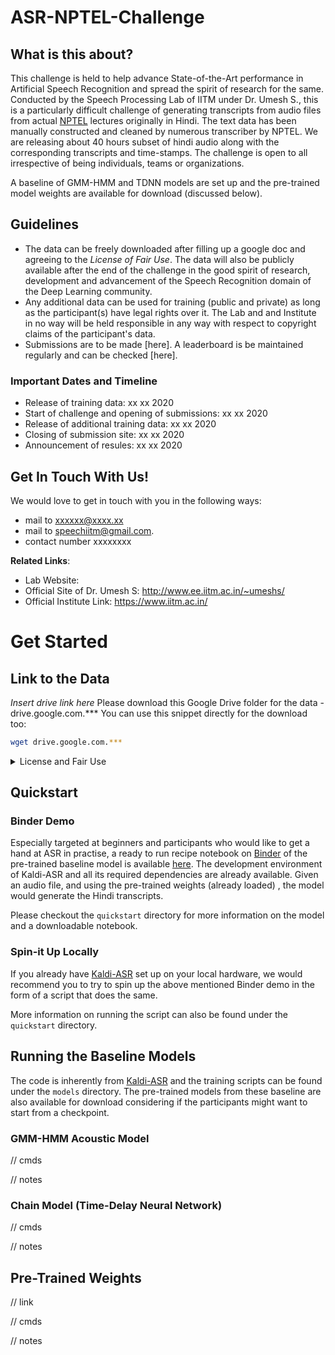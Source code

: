 # ASR-NPTEL-Challenge
## What is this about?
This challenge is held to help advance State-of-the-Art performance in Artificial Speech Recognition and spread the spirit 
of research for the same. Conducted by the Speech Processing Lab of IITM under Dr. Umesh S., this is a particularly 
difficult challenge of generating transcripts from audio files from actual [NPTEL](https://nptel.ac.in/) lectures 
originally in Hindi. 
The text data has been manually constructed and cleaned by numerous transcriber by NPTEL. We are releasing about 40 
hours subset of hindi audio along with the corresponding transcripts and time-stamps. The challenge is open to all 
irrespective of being individuals, teams or organizations. 

A baseline of GMM-HMM and TDNN models are set up and the pre-trained model weights are available for download (discussed
below).


## Guidelines
- The data can be freely downloaded after filling up a google doc and agreeing to the *License of Fair Use*. The data 
will also be publicly available after the end of the challenge in the good spirit of research, development and 
advancement of the Speech Recognition domain of the Deep Learning community.
- Any additional data can be used for training (public and private) as long as the participant(s) have legal rights over 
it. The Lab and and Institute in no way will be held responsible in any way with respect to copyright claims of the 
participant's data.
- Submissions are to be made [here]. A leaderboard is be maintained regularly and can be checked [here].

### Important Dates and Timeline
- Release of training data: xx xx 2020
- Start of challenge and opening of submissions: xx xx 2020
- Release of additional training data: xx xx 2020
- Closing of submission site: xx xx 2020
- Announcement of resules: xx xx 2020

## Get In Touch With Us!
We would love to get in touch with you in the following ways:
- mail to xxxxxx@xxxx.xx
- mail to speechiitm@gmail.com. 
- contact number xxxxxxxx

**Related Links**:
- Lab Website: 
- Official Site of Dr. Umesh S: http://www.ee.iitm.ac.in/~umeshs/
- Official Institute Link: https://www.iitm.ac.in/

# Get Started
## Link to the Data
*Insert drive link here*
Please download this Google Drive folder for the data - drive.google.com.***
You can use this snippet directly for the download too:
```bash
wget drive.google.com.***
```

<details> <summary>License and Fair Use</summary> Aenean commodo risus ante, eu
porta nisl semper non. In a ipsum libero. Fusce non lorem dui. Etiam id eros in
nunc lobortis pharetra sed ut leo. Nam eu arcu lectus. Fusce tempor eleifend
ipsum. Mauris scelerisque arcu quis rutrum maximus. Sed malesuada eget augue
quis fermentum. Vestibulum accumsan justo tristique blandit condimentum.
Suspendisse tincidunt leo ut felis mollis eleifend. Donec rutrum placerat urna,
a elementum ante lacinia in. Aliquam nulla nisl, volutpat a mauris at,
condimentum auctor sem.

</details>

## Quickstart
### Binder Demo
Especially targeted at beginners and participants who would like to get a hand at ASR in practise, a ready to run recipe
notebook on [Binder](https://mybinder.org/) of the pre-trained baseline model is available 
[here](https://mybinder.org/v2/gh/Syzygianinfern0/WAV2TEXT.git/master). The development environment of Kaldi-ASR and all
its required dependencies are already available. Given an audio file, and using the pre-trained weights (already loaded)
, the model would generate the Hindi transcripts.

Please checkout the `quickstart` directory for more information on the model and a downloadable notebook. 

### Spin-it Up Locally
If you already have [Kaldi-ASR](https://kaldi-asr.org/) set up on your local hardware, we would recommend you to try to 
spin up the above mentioned Binder demo in the form of a script that does the same.

More information on running the script can also be found under the `quickstart` directory.

## Running the Baseline Models
The code is inherently from [Kaldi-ASR](https://kaldi-asr.org/) and the training scripts can be found under the 
`models` directory. The pre-trained models from these baseline are also available for download considering if the 
participants might want to start from a checkpoint.

### GMM-HMM Acoustic Model
// cmds

// notes

### Chain Model (Time-Delay Neural Network)
// cmds

// notes

## Pre-Trained Weights
// link

// cmds

// notes
